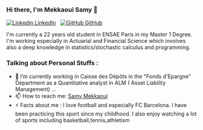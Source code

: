 ### Hi there, I'm Mekkaoui Samy 👋

[![Linkedin](https://i.stack.imgur.com/gVE0j.png) LinkedIn](https://www.linkedin.com/in/samy-mekkaoui-3ba12a1b6/)
&nbsp;
[![GitHub](https://i.stack.imgur.com/tskMh.png) GitHub](https://github.com/SamyMekk)


I'm currently a 22 years old student in ENSAE Paris in my Master 1 Degree. I'm working especially in Actuarial and Financial Science which involves also a deep knowledge in statistics/stochastic calculus and programming.

### Talking about Personal Stuffs : 


- 🔭 I’m currently working in Caisse des Dépôts in the "Fonds d'Epargne" Department as a Quantitative analyst in ALM ( Asset Liability Management) ...
- 📫 How to reach me: [Samy Mekkaoui](mailto:samy.mekkaoui@ensae.fr?subject=[GitHub]%20Source%20Han%20Sans)
- ⚡ Facts about me : I love football and especially FC Barcelona.  I have been practicing this sport since my childhood. I also enjoy watching a lot of sports including basketball,tennis,athletism

